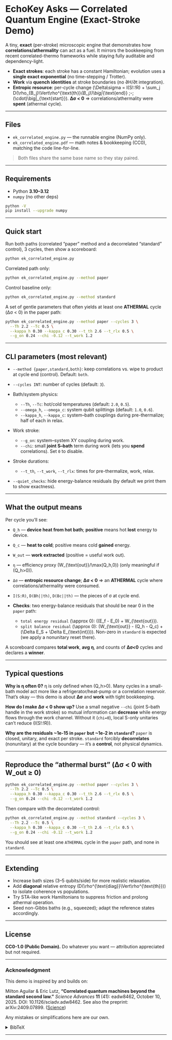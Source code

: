 # EchoKey Asks — Correlated Quantum Engine (Exact-Stroke Demo)

A tiny, **exact** (per-stroke) microscopic engine that demonstrates how **correlations/athermality** can act as a fuel. It mirrors the bookkeeping from recent correlated-thermo frameworks while staying fully auditable and dependency-light.

* **Exact strokes**: each stroke has a constant Hamiltonian; evolution uses a **single exact exponential** (no time-stepping / Trotter).
* **Work** via **quench identities** at stroke boundaries (no ∂H/∂t integration).
* **Entropic resource**: per-cycle change
  (\Delta\sigma = I(S!:!R) + \sum_j D(\rho_{B_j}\Vert\rho^{\text{th}}*{B_j})\big|*{\text{end}} ;-; (\cdot)\big|_{\text{start}}).
  **Δσ < 0** ⇒ correlations/athermality were **spent** (athermal cycle).

---

## Files

* `ek_correlated_engine.py` — the runnable engine (NumPy only).
* `ek_correlated_engine.pdf` — math notes & bookkeeping (CC0), matching the code line-for-line.

> Both files share the same base name so they stay paired.

---

## Requirements

* Python **3.10–3.12**
* `numpy` (no other deps)

```bash
python -V
pip install --upgrade numpy
```

---

## Quick start

Run both paths (correlated “paper” method and a decorrelated “standard” control), 3 cycles, then show a scoreboard:

```bash
python ek_correlated_engine.py
```

Correlated path only:

```bash
python ek_correlated_engine.py --method paper
```

Control baseline only:

```bash
python ek_correlated_engine.py --method standard
```

A set of gentle parameters that often yields at least one **ATHERMAL** cycle (Δσ < 0) in the paper path:

```bash
python ek_correlated_engine.py --method paper --cycles 3 \
  --Th 2.2 --Tc 0.5 \
  --kappa_h 0.30 --kappa_c 0.30 --t_th 2.6 --t_rlx 0.5 \
  --g_on 0.24 --chi -0.12 --t_work 1.2
```

---

## CLI parameters (most relevant)

* `--method {paper,standard,both}`: keep correlations vs. wipe to product at cycle end (control). Default: `both`.
* `--cycles INT`: number of cycles (default: `3`).
* Bath/system physics:

  * `--Th`, `--Tc`: hot/cold temperatures (default: `2.0`, `0.5`).
  * `--omega_h`, `--omega_c`: system qubit splittings (default: `1.0`, `0.6`).
  * `--kappa_h`, `--kappa_c`: system–bath couplings during pre-thermalize; half of each in relax.
* Work stroke:

  * `--g_on`: system–system XY coupling during work.
  * `--chi`: small **joint S–bath** term during work (lets you **spend** correlations). Set `0` to disable.
* Stroke durations:

  * `--t_th`, `--t_work`, `--t_rlx`: times for pre-thermalize, work, relax.
* `--quiet_checks`: hide energy-balance residuals (by default we print them to show exactness).

---

## What the output means

Per cycle you’ll see:

* `Q_h` — **device heat from hot bath**; **positive** means hot **lost** energy to device.
* `Q_c` — **heat to cold**; positive means cold **gained** energy.
* `W_out` — **work extracted** (positive = useful work out).
* `η` — efficiency proxy (W_{\text{out}}/\max(Q_h,0)) (only meaningful if (Q_h>0)).
* `Δσ` — **entropic resource change**; **Δσ < 0** ⇒ an **ATHERMAL** cycle where correlations/athermality were consumed.
* `I(S:R)`, `D(Bh||th)`, `D(Bc||th)` — the pieces of σ at cycle end.
* **Checks**: two energy-balance residuals that should be near 0 in the `paper` path:

  * `total energy residual` (\approx 0): ((E_f - E_0) + W_{\text{out}}).
  * `split balance residual` (\approx 0): (W_{\text{out}} - (Q_h - Q_c) + (\Delta E_S + \Delta E_{\text{int}})).
    Non-zero in `standard` is expected (we apply a nonunitary reset there).

A scoreboard compares **total work**, **avg η**, and counts of **Δσ<0** cycles and declares a **winner**.

---

## Typical questions

**Why is η often 0?**
η is only defined when (Q_h>0). Many cycles in a small-bath model act more like a refrigerator/heat-pump or a correlation reservoir. That’s okay — this demo is about **Δσ** and **work** with tight bookkeeping.

**How do I make Δσ < 0 show up?**
Use a small negative `--chi` (joint S–bath handle in the work stroke) so mutual information can **decrease** while energy flows through the work channel. Without it (`chi=0`), local S-only unitaries can’t reduce (I(S!:!R)).

**Why are the residuals ~1e-15 in `paper` but ~1e-2 in `standard`?**
`paper` is closed, unitary, and exact per stroke.
`standard` forcibly **decorrelates** (nonunitary) at the cycle boundary — it’s a **control**, not physical dynamics.

---

## Reproduce the “athermal burst” (Δσ < 0 with W_out ≥ 0)

```bash
python ek_correlated_engine.py --method paper --cycles 3 \
  --Th 2.2 --Tc 0.5 \
  --kappa_h 0.30 --kappa_c 0.30 --t_th 2.6 --t_rlx 0.5 \
  --g_on 0.24 --chi -0.12 --t_work 1.2
```

Then compare with the decorrelated control:

```bash
python ek_correlated_engine.py --method standard --cycles 3 \
  --Th 2.2 --Tc 0.5 \
  --kappa_h 0.30 --kappa_c 0.30 --t_th 2.6 --t_rlx 0.5 \
  --g_on 0.24 --chi -0.12 --t_work 1.2
```

You should see at least one `ATHERMAL` cycle in the `paper` path, and none in `standard`.

---

## Extending

* Increase bath sizes (3–5 qubits/side) for more realistic relaxation.
* Add **diagonal** relative entropy (D(\rho^{\text{diag}}\Vert\rho^{\text{th}})) to isolate coherence vs populations.
* Try STA-like work Hamiltonians to suppress friction and prolong athermal operation.
* Seed non-Gibbs baths (e.g., squeezed); adapt the reference states accordingly.

---

## License

**CC0-1.0 (Public Domain).**
Do whatever you want — attribution appreciated but not required.

---

### Acknowledgment

This demo is inspired by and builds on:

Milton Aguilar & Eric Lutz, **“Correlated quantum machines beyond the standard second law.”** *Science Advances* **11** (41): eadw8462, October 10, 2025. DOI: 10.1126/sciadv.adw8462. See also the preprint: arXiv:2409.07899. ([Science][1])

Any mistakes or simplifications here are our own.

<details>
<summary>BibTeX</summary>

```bibtex
@article{AguilarLutz2025SciAdv,
  author  = {Milton Aguilar and Eric Lutz},
  title   = {Correlated quantum machines beyond the standard second law},
  journal = {Science Advances},
  volume  = {11},
  number  = {41},
  pages   = {eadw8462},
  year    = {2025},
  month   = {oct},
  doi     = {10.1126/sciadv.adw8462}
}

@article{AguilarLutz2024arXiv,
  author  = {Milton Aguilar and Eric Lutz},
  title   = {Correlated quantum machines beyond the standard second law},
  journal = {arXiv},
  eprint  = {2409.07899},
  year    = {2024},
  month   = {sep},
  url     = {https://arxiv.org/abs/2409.07899}
}
```

</details>

[1]: https://www.science.org/doi/10.1126/sciadv.adw8462?utm_source=chatgpt.com "Correlated quantum machines beyond the standard ..."

---


